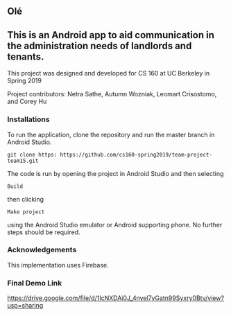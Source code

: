 ## Olé

## This is an Android app to aid communication in the administration needs of landlords and tenants.
This project was designed and developed for CS 160 at UC Berkeley in Spring 2019

Project contributors: Netra Sathe, Autumn Wozniak, Leomart Crisostomo, and Corey Hu

### Installations
To run the application, clone the repository and run the master branch in Android Studio.

```
git clone https: https://github.com/cs160-spring2019/team-project-team15.git
```

The code is run by opening the project in Android Studio and then selecting
```
Build 
```
then clicking
```
Make project
```
using the Android Studio emulator or Android supporting phone. No further steps should be required.

### Acknowledgements
This implementation uses Firebase.

### Final Demo Link
https://drive.google.com/file/d/1IcNXDAj0J_4nyel7yGatn99Syxry0Btv/view?usp=sharing
